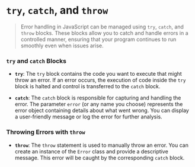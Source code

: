 # `try`, `catch`, and `throw`

> Error handling in JavaScript can be managed using `try`, `catch`, and `throw` blocks. These blocks allow you to catch and handle errors in a controlled manner, ensuring that your program continues to run smoothly even when issues arise.

### `try` and `catch` Blocks

- **`try`**: The `try` block contains the code you want to execute that might throw an error. If an error occurs, the execution of code inside the `try` block is halted and control is transferred to the `catch` block.

- **`catch`**: The `catch` block is responsible for capturing and handling the error. The parameter `error` (or any name you choose) represents the error object containing details about what went wrong. You can display a user-friendly message or log the error for further analysis.

### Throwing Errors with `throw`

- **`throw`**: The `throw` statement is used to manually throw an error. You can create an instance of the `Error` class and provide a descriptive message. This error will be caught by the corresponding `catch` block.
